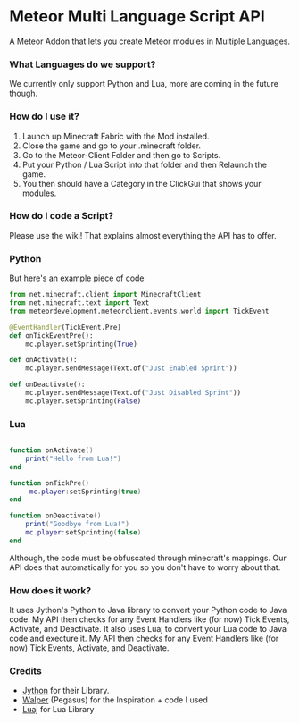# Meteor Multi Language Script API

A Meteor Addon that lets you create Meteor modules in Multiple Languages.

### What Languages do we support?

We currently only support Python and Lua, more are coming in the future though.

### How do I use it?
1. Launch up Minecraft Fabric with the Mod installed.
2. Close the game and go to your .minecraft folder.
3. Go to the Meteor-Client Folder and then go to Scripts.
4. Put your Python / Lua Script into that folder and then Relaunch the game.
5. You then should have a Category in the ClickGui that shows your modules.

### How do I code a Script?

Please use the wiki! That explains almost everything the API has to offer.


### Python

But here's an example piece of code

```python
from net.minecraft.client import MinecraftClient
from net.minecraft.text import Text
from meteordevelopment.meteorclient.events.world import TickEvent

@EventHandler(TickEvent.Pre)
def onTickEventPre():
    mc.player.setSprinting(True)

def onActivate():
    mc.player.sendMessage(Text.of("Just Enabled Sprint"))

def onDeactivate():
    mc.player.sendMessage(Text.of("Just Disabled Sprint"))
    mc.player.setSprinting(False)


```

### Lua

```lua

function onActivate()
    print("Hello from Lua!")
end

function onTickPre()
     mc.player:setSprinting(true)
end

function onDeactivate()
    print("Goodbye from Lua!")
    mc.player:setSprinting(false)
end
```

Although, the code must be obfuscated through minecraft's mappings. Our API does that automatically for you so you don't have to worry about that.

### How does it work?
It uses Jython's Python to Java library to convert your Python code to Java code. My API then checks for any Event Handlers like (for now) Tick Events, Activate, and Deactivate.
It also uses Luaj to convert your Lua code to Java code and execture it. My API then checks for any Event Handlers like (for now) Tick Events, Activate, and Deactivate.

### Credits
- [Jython](https://www.jython.org/) for their Library.
- [Walper](https://github.com/ridglef/walper-addon) (Pegasus) for the Inspiration + code I used
- [Luaj](https://github.com/luaj/luaj) for Lua Library


